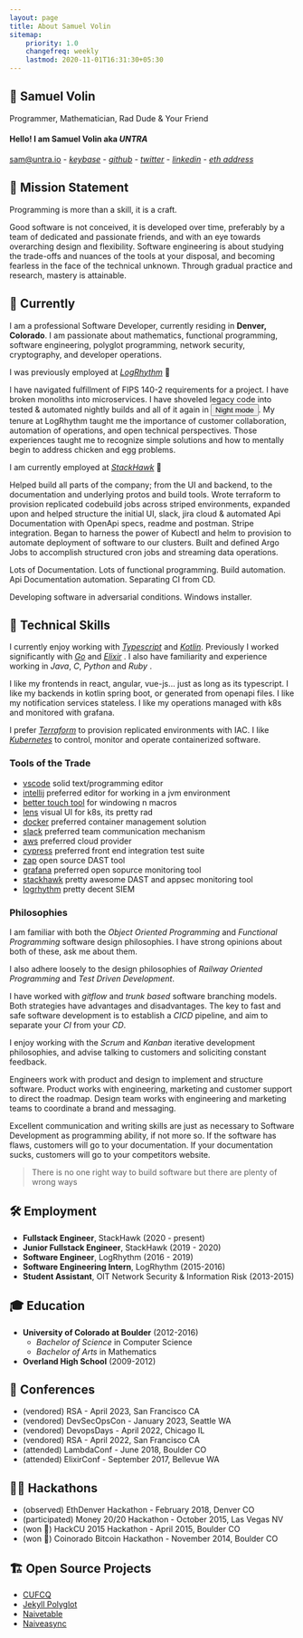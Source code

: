 ```yaml
---
layout: page
title: About Samuel Volin
sitemap:
    priority: 1.0
    changefreq: weekly
    lastmod: 2020-11-01T16:31:30+05:30
---
```

## 💎 Samuel Volin
Programmer, Mathematician, Rad Dude & Your Friend

#### Hello! I am **Samuel Volin** aka _UNTRA_
<sam@untra.io> - [_keybase_](https://keybase.io/untra) - [_github_](https://github.com/untra) - [_twitter_](https://twitter.com/untra) - [_linkedin_](https://www.linkedin.com/in/untra/) - [_eth address_](https://etherscan.io/address/0x0570b8f2ee4dc8b710bf0c18269b3902857cfdca)

## 🏁 Mission Statement

Programming is more than a skill, it is a craft.

Good software is not conceived, it is developed over time, preferably by a team of dedicated and passionate friends, and with an eye towards overarching design and flexibility. Software engineering is about studying the trade-offs and nuances of the tools at your disposal, and becoming fearless in the face of the technical unknown. Through gradual practice and research, mastery is attainable.

## 🌄 Currently

I am a professional Software Developer, currently residing in **Denver, Colorado**. I am passionate about mathematics, functional programming, software engineering, polyglot programming, network security, cryptography, and developer operations.

I was previously employed at [_LogRhythm_](https://logrhythm.com/) 💠

I have navigated fulfillment of FIPS 140-2 requirements for a project. I have broken monoliths into microservices. I have shoveled legacy code into tested & automated nightly builds and all of it again in <button dark-toggle aria-hidden>Night mode</button>. My tenure at LogRhythm taught me the importance of customer collaboration, automation of operations, and open technical perspectives. Those experiences taught me to recognize simple solutions and how to mentally begin to address chicken and egg problems.

I am currently employed at [_StackHawk_](https://stackhawk.com) 🦅

Helped build all parts of the company; from the UI and backend, to the documentation and underlying protos and build tools. Wrote terraform to provision replicated codebuild jobs across striped environments, expanded upon and helped structure the initial UI, slack, jira cloud & automated Api Documentation with OpenApi specs, readme and postman. Stripe integration. Began to harness the power of Kubectl and helm to provision to automate deployment of software to our clusters. Built and defined Argo Jobs to accomplish structured cron jobs and streaming data operations.

Lots of Documentation. Lots of functional programming. Build automation. Api Documentation automation. Separating CI from CD.

Developing software in adversarial conditions. Windows installer.

## 🤹 Technical Skills

I currently enjoy working with [_Typescript_](https://www.typescriptlang.org/) and [_Kotlin_](https://kotlinlang.org/). Previously I worked significantly with [_Go_](https://golang.org/) and [_Elixir_](https://elixir-lang.org/) . I also have familiarity and experience working in _Java_, _C_, _Python_ and _Ruby_ .

I like my frontends in react, angular, vue-js... just as long as its typescript. 
I like my backends in kotlin spring boot, or generated from openapi files. 
I like my notification services stateless. 
I like my operations managed with k8s and monitored with grafana. 

I prefer [_Terraform_](https://terraform.io) to provision replicated environments with IAC. 
I like [_Kubernetes_](https://kubernetes.io) to control, monitor and operate containerized software.

### Tools of the Trade

* [vscode](https://code.visualstudio.com/) solid text/programming editor
* [intellij](https://www.jetbrains.com/idea/) preferred editor for working in a jvm environment
* [better touch tool](https://folivora.ai/) for windowing n macros
* [lens](https://k8slens.dev/) visual UI for k8s, its pretty rad
* [docker](https://www.docker.com/) preferred container management solution
* [slack](https://slack.com/) preferred team communication mechanism
* [aws](https://aws.amazon.com/) preferred cloud provider
* [cypress](https://www.cypress.io/) preferred front end integration test suite
* [zap](https://owasp.org/www-project-zap/) open source DAST tool
* [grafana](https://grafana.com/) preferred open sopurce monitoring tool
* [stackhawk](https://www.stackhawk.com/) pretty awesome DAST and appsec monitoring tool
* [logrhythm](https://www.logrhythm.com/) pretty decent SIEM

### Philosophies

I am familiar with both the _Object Oriented Programming_ and _Functional Programming_
 software design philosophies. I have strong opinions about both of these, ask me about them.

 I also adhere loosely to the design philosophies of _Railway Oriented Programming_ and _Test Driven Development_.

I have worked with _gitflow_ and _trunk based_ software branching models. Both strategies have advantages and disadvantages.
  The key to fast and safe software development is to establish a _CICD_ pipeline, and aim to separate your _CI_ from your _CD_.

I enjoy working with the _Scrum_ and _Kanban_ iterative development philosophies, and advise talking to customers and soliciting constant feedback.
  
Engineers work with product and design to implement and structure software.
  Product works with engineering, marketing and customer support to direct the roadmap.
    Design team works with engineering and marketing teams to coordinate a brand and messaging.

Excellent communication and writing skills are just as necessary to Software Development as programming ability, if not more so.
  If the software has flaws, customers will go to your documentation. If your documentation sucks, customers will go to your competitors website.

<blockquote>
<p>There is no one right way to build software <span class="bright">but there are  plenty of wrong ways</span></p>
</blockquote>

## 🛠️ Employment
*  **Fullstack Engineer**, StackHawk (2020 - present)
*  **Junior Fullstack Engineer**, StackHawk (2019 - 2020)
*  **Software Engineer**, LogRhythm (2016 - 2019)
*  **Software Engineering Intern**, LogRhythm (2015-2016)
*  **Student Assistant**, OIT Network Security & Information Risk (2013-2015)

## 🎓 Education
* **University of Colorado at Boulder** (2012-2016)
  * _Bachelor of Science_ in Computer Science
  * _Bachelor of Arts_ in Mathematics
* **Overland High School** (2009-2012)

## 🏨 Conferences
* (vendored) RSA - April 2023, San Francisco CA
* (vendored) DevSecOpsCon - January 2023, Seattle WA
* (vendored) DevopsDays - April 2022, Chicago IL
* (vendored) RSA - April 2022, San Francisco CA
* (attended) LambdaConf - June 2018, Boulder CO
* (attended) ElixirConf - September 2017, Bellevue WA

## 👨‍💻 Hackathons
* (observed) EthDenver Hackathon - February 2018, Denver CO
* (participated) Money 20/20 Hackathon - October 2015, Las Vegas NV
* (won 🥈) HackCU 2015 Hackathon - April 2015, Boulder CO
* (won 🥉) Coinorado Bitcoin Hackathon - November 2014, Boulder CO

## 🏗️ Open Source Projects
* [CUFCQ](https://github.com/cufcq/cufcq)
* [Jekyll Polyglot](https://github.com/untra/polyglot)
* [Naivetable](https://github.com/untra/naivetable)
* [Naiveasync](https://github.com/untra/naiveasync)
